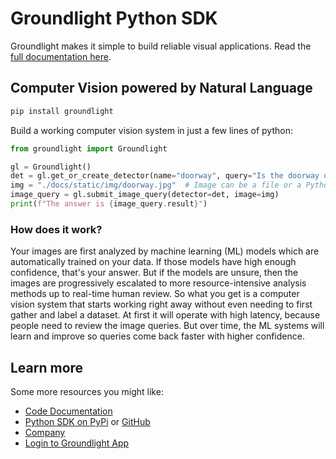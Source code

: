 # Groundlight Python SDK

Groundlight makes it simple to build reliable visual applications. Read the [full documentation here](https://code.groundlight.ai/python-sdk/).

## Computer Vision powered by Natural Language

```bash
pip install groundlight
```

Build a working computer vision system in just a few lines of python:

```python
from groundlight import Groundlight

gl = Groundlight()
det = gl.get_or_create_detector(name="doorway", query="Is the doorway open?")
img = "./docs/static/img/doorway.jpg"  # Image can be a file or a Python object
image_query = gl.submit_image_query(detector=det, image=img)
print(f"The answer is {image_query.result}")
```

### How does it work?

Your images are first analyzed by machine learning (ML) models which are automatically trained on your data. If those models have high enough confidence, that's your answer. But if the models are unsure, then the images are progressively escalated to more resource-intensive analysis methods up to real-time human review. So what you get is a computer vision system that starts working right away without even needing to first gather and label a dataset. At first it will operate with high latency, because people need to review the image queries. But over time, the ML systems will learn and improve so queries come back faster with higher confidence.

## Learn more

Some more resources you might like:

- [Code Documentation](https://code.groundlight.ai/python-sdk/docs/getting-started)
- [Python SDK on PyPi](https://pypi.org/project/groundlight/) or [GitHub](https://github.com/groundlight/python-sdk)
- [Company](https://www.groundlight.ai/)
- [Login to Groundlight App](https://app.groundlight.ai/)
